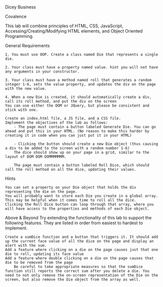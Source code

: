 Dicey Business

Covalence

This lab will combine principles of HTML, CSS, JavaScript, Accessing/Creating/Modifying HTML elements, and Object Oriented Programming.

General Requirements

    1. You must use OOP. Create a class named Die that represents a single die.

    2. Your class must have a property named value. hint you will not have any arguments in your constructor.

    3. Your class must have a method named roll that generates a random integer 1-6, sets the value property, and updates the div on the page with the new value.

    4. When a new Die is created, it should automatically create a div, call its roll method, and put the div on the screen
    You can use either the DOM or JQuery, but please be consistent and stick with one.

    Create an index.html file, a JS file, and a CSS file.
    Implement the objectives of the lab as follows:
        - The page must contain a button labeled Generate Die. You can go ahead and put this in your HTML. (No reason to make this harder by creating it in code when you can just put it in your HTML)

        - Clicking the button should create a new Die object (thus causing a div to be added to the screen with a random number 1-6)
        The dice should show up on your page in a grid, similar to the layout of DOM DOM DOMMMMMMM.
        
        The page must contain a button labeled Roll Dice, which should call the roll method on all the dice, updating their values.

Hints

    You can set a property on your Die object that holds the div representing the die on the page.
    You will probably want to store each Die you create in a global array. This may be helpful when it comes time to roll all the dice.
    Clicking the Roll Dice button can loop through that array, where you will have access to the properties and methods of each Die object.

Above & Beyond
Try extending the functionality of this lab to support the following features. They are listed in order from easiest to hardest to implement.

    Create a sumDice function and a button that triggers it. It should add up the current face value of all the dice on the page and display an alert with the sum.
    Add a feature where clicking on a die on the page causes just that one die to roll, updating its face value
    Add a feature where double clicking on a die on the page causes that die to be removed from the page
        Be careful to take appropriate measures so that the sumDice function still reports the correct sum after you delete a die. You need to not only remove the on-screen representation of the Die on the screen, but also remove the Die object from the array as well.
